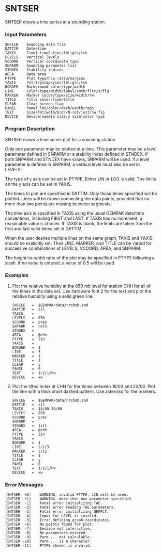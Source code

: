 # SNTSER

SNTSER draws a time series at a sounding station.

### Input Parameters
 
    SNFILE    Sounding data file
    DATTIM    Date/time
    TAXIS     Time1-time2-tinc;lbl;gln;tck
    LEVELS    Vertical levels
    VCOORD    Vertical coordinate type
    SNPARM    Sounding parameter list
    STNDEX    Stability indices
    AREA      Data area
    PTYPE     Plot type/h:w ratio/margins
    YAXIS     Ystrt/ystop/yinc/lbl;gln;tck
    BORDER    Background color/type/width
    LINE      Color/type/width/label/smth/fltr/scflg
    MARKER    Marker color/type/size/width/hw
    TITLE     Title color/line/title
    CLEAR     Clear screen flag
    PANEL     Panel loc/color/dash/width/regn
    TEXT      Size/fnt/wdth/brdr/N-rot/just/hw flg
    DEVICE    Device|name|x size;y size|color type
 
 

### Program Description
 
SNTSER draws a time series plot for a sounding station.

Only one parameter may be plotted at a time.  This parameter
may be a level parameter defined in SNPARM or a stability
index defined in STNDEX.  If both SNPARM and STNDEX have
values, SNPARM will be used.  If a level parameter is
defined in SNPARM, a vertical level must also be set in
LEVELS.

The type of y axis can be set in PTYPE.  Either LIN or LOG
is valid.  The limits on the y axis can be set in YAXIS.

The times to plot are specified in DATTIM.  Only those
times specified will be plotted.  Lines will be drawn
connecting the data points, provided that no more than two
points are missing between segments.

The time axis is specified in TAXIS using the usual GEMPAK
date/time conventions, including FIRST and LAST.  If
TAXIS has no increment, a reasonable value is chosen.
If TAXIS is blank, the limits are taken from the first and
last valid times set in DATTIM.

When the user desires multiple lines on the same graph, TAXIS
and YAXIS should be explicitly set.  Then LINE, MARKER, and
TITLE can be varied for successive combinations of LEVELS,
VCOORD, AREA, and SNPARM.

The height-to-width ratio of the plot may be specified in
PTYPE following a slash.  If no value is entered, a value of
0.5 will be used.

 
### Examples
 
1.	Plot the relative humidity at the 850 mb level for
station CHH for all of the times in the data set.  Use
hardware font 2 for the text and plot the relative
humidity using a solid green line.

        SNFILE	 =  $GEMPAK/data/hrcbob.snd
        DATTIM	 =  all
        TAXIS	 =
        LEVELS	 =  850
        VCOORD	 =  pres
        SNPARM	 =  relh
        STNDEX	 =
        AREA	 =  @chh
        PTYPE	 =  lin
        YAXIS	 =
        BORDER	 =  1
        LINE	 =  3
        MARKER	 =  1
        TITLE	 =  1
        CLEAR	 =  y
        PANEL	 =  0
        TEXT	 =  1/2/1/hw
        DEVICE	 =  xw

2.	Plot the lifted index at CHH for the times between
18/00 and 20/00.  Plot the line with a thick short
dashed pattern.  Use asterisks for the markers.

        SNFILE	 =  $GEMPAK/data/hrcbob.snd
        DATTIM	 =  all
        TAXIS	 =  18/00-20/00
        LEVELS	 =  850
        VCOORD	 =  pres
        SNPARM	 =
        STNDEX	 =  lift
        AREA	 =  @chh
        PTYPE	 =  lin
        YAXIS	 =
        BORDER	 =  1
        LINE	 =  2/2/3
        MARKER	 =  3/12
        TITLE	 =  1
        CLEAR	 =  y
        PANEL	 =  0
        TEXT	 =  1/2/1/hw
        DEVICE	 =  xw

### Error Messages
 
    [SNTSER  +2]    WARNING, invalid PTYPE, LIN will be used.
    [SNTSER  +1]    WARNING, more than one parameter specified.
    [SNTSER  -1]    Fatal error initializing TAE.
    [SNTSER  -2]    Fatal error reading TAE parameters.
    [SNTSER  -3]    Fatal error initializing GEMPLT.
    [SNTSER  -4]    Input for LEVEL is invalid.
    [SNTSER  -5]    Error defining graph coordinates.
    [SNTSER  -6]    No points found for plot.
    [SNTSER  -7]    Session not interactive.
    [SNTSER  -8]    No parameters entered.
    [SNTSER  -9]    Parm ... not calculable.
    [SNTSER -10]    Parm ... is a character.
    [SNTSER -11]    PTYPE chosen is invalid.
